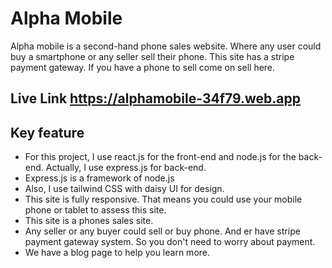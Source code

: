 # Alpha Mobile #

Alpha mobile is a second-hand phone sales website. Where any user could buy a smartphone or any seller sell their phone. This site has a stripe payment gateway. If you have a phone to sell come on sell here.

## Live Link https://alphamobile-34f79.web.app

## Key feature ##
 * For this project, I use react.js for the front-end and node.js for the back-end. Actually, I use express.js for back-end.
 * Express.js is a framework of node.js
 * Also, I use tailwind CSS with daisy UI for design.
 * This site is fully responsive. That means you could use your mobile phone or tablet to assess this site.
 * This site is a phones sales site. 
 * Any seller or any buyer could sell or buy phone. And er have stripe payment gateway system. So you don't need to worry about payment.
 * We have a blog page to help you learn more.